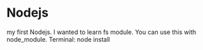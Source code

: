 # Nodejs
my first Nodejs. I wanted to learn fs module.
You can use this with node_module. Terminal: node install

